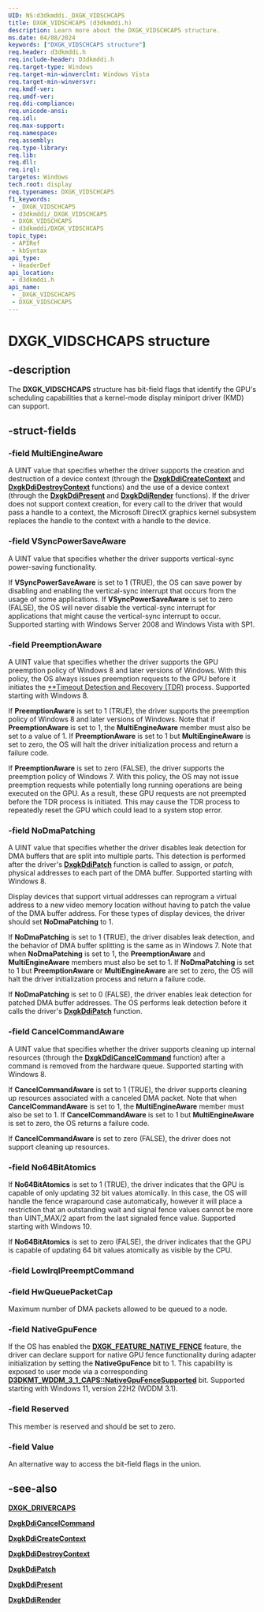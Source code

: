```yaml
---
UID: NS:d3dkmddi._DXGK_VIDSCHCAPS
title: DXGK_VIDSCHCAPS (d3dkmddi.h)
description: Learn more about the DXGK_VIDSCHCAPS structure.
ms.date: 04/08/2024
keywords: ["DXGK_VIDSCHCAPS structure"]
req.header: d3dkmddi.h
req.include-header: D3dkmddi.h
req.target-type: Windows
req.target-min-winverclnt: Windows Vista
req.target-min-winversvr: 
req.kmdf-ver: 
req.umdf-ver: 
req.ddi-compliance: 
req.unicode-ansi: 
req.idl: 
req.max-support: 
req.namespace: 
req.assembly: 
req.type-library: 
req.lib: 
req.dll: 
req.irql: 
targetos: Windows
tech.root: display
req.typenames: DXGK_VIDSCHCAPS
f1_keywords:
 - _DXGK_VIDSCHCAPS
 - d3dkmddi/_DXGK_VIDSCHCAPS
 - DXGK_VIDSCHCAPS
 - d3dkmddi/DXGK_VIDSCHCAPS
topic_type:
 - APIRef
 - kbSyntax
api_type:
 - HeaderDef
api_location:
 - d3dkmddi.h
api_name:
 - _DXGK_VIDSCHCAPS
 - DXGK_VIDSCHCAPS
---
```


# DXGK_VIDSCHCAPS structure

## -description

The **DXGK_VIDSCHCAPS** structure has bit-field flags that identify the GPU's scheduling capabilities that a kernel-mode display miniport driver (KMD) can support.

## -struct-fields

### -field MultiEngineAware

A UINT value that specifies whether the driver supports the creation and destruction of a device context (through the [**DxgkDdiCreateContext**](./nc-d3dkmddi-dxgkddi_createcontext.md) and [**DxgkDdiDestroyContext**](./nc-d3dkmddi-dxgkddi_destroycontext.md) functions) and the use of a device context (through the [**DxgkDdiPresent**](./nc-d3dkmddi-dxgkddi_present.md) and [**DxgkDdiRender**](./nc-d3dkmddi-dxgkddi_render.md) functions). If the driver does not support context creation, for every call to the driver that would pass a handle to a context, the Microsoft DirectX graphics kernel subsystem replaces the handle to the context with a handle to the device.

### -field VSyncPowerSaveAware

A UINT value that specifies whether the driver supports vertical-sync power-saving functionality.

If **VSyncPowerSaveAware** is set to 1 (TRUE), the OS can save power by disabling and enabling the vertical-sync interrupt that occurs from the usage of some applications. If **VSyncPowerSaveAware** is set to zero (FALSE), the OS will never disable the vertical-sync interrupt for applications that might cause the vertical-sync interrupt to occur. Supported starting with Windows Server 2008 and Windows Vista with SP1.

### -field PreemptionAware

A UINT value that specifies whether the driver supports the GPU preemption policy of Windows 8 and later versions of Windows. With this policy, the OS always issues preemption requests to the GPU before it initiates the [**Timeout Detection and Recovery
(TDR)](/windows-hardware/drivers/display/timeout-detection-and-recovery) process. Supported starting with Windows 8.


If **PreemptionAware** is set to 1 (TRUE), the driver supports the preemption policy of Windows 8 and later versions of Windows. Note that if **PreemptionAware** is set to 1, the **MultiEngineAware** member must also be set to a value of 1. If **PreemptionAware** is set to 1 but **MultiEngineAware** is set to zero, the OS will halt the driver initialization process and return a failure code.

If **PreemptionAware** is set to zero (FALSE), the driver supports the preemption policy of Windows 7. With this policy, the OS may not issue preemption requests while potentially long running operations are being executed on the GPU. As a result, these GPU requests are not preempted  before the TDR process is initiated. This may cause the TDR process to repeatedly reset the GPU which could lead to a system stop error.

### -field NoDmaPatching

A UINT value that specifies whether the driver disables leak detection for DMA buffers that are split into multiple parts. This detection is performed after the driver's [**DxgkDdiPatch**](./nc-d3dkmddi-dxgkddi_patch.md) function is called to assign, or *patch*, physical addresses to each part of the DMA buffer. Supported starting with Windows 8.

Display devices that support virtual addresses can reprogram a virtual address to a new video memory location without having to patch the value of the DMA buffer address. For these types of display devices, the driver should set **NoDmaPatching** to 1.

If **NoDmaPatching** is set to 1 (TRUE), the driver disables leak detection, and the behavior of DMA buffer splitting is the same as in Windows 7. Note that when **NoDmaPatching** is set to 1, the **PreemptionAware** and **MultiEngineAware** members must also be set to 1. If **NoDmaPatching** is set to 1 but **PreemptionAware** or **MultiEngineAware** are set to zero, the OS will halt the driver initialization process and return a failure code.

If **NoDmaPatching** is set to 0 (FALSE), the driver enables leak detection for patched DMA buffer addresses. The OS performs leak detection before it calls the driver's [**DxgkDdiPatch**](./nc-d3dkmddi-dxgkddi_patch.md) function.

### -field CancelCommandAware

A UINT value that specifies whether the driver supports cleaning up internal resources (through the [**DxgkDdiCancelCommand**](./nc-d3dkmddi-dxgkddi_cancelcommand.md) function) after a command is removed from the hardware queue. Supported starting with Windows 8.

If **CancelCommandAware** is set to 1 (TRUE), the driver supports cleaning up resources associated with a canceled DMA packet. Note that when **CancelCommandAware** is set to 1, the **MultiEngineAware** member must also be set to 1. If **CancelCommandAware** is set to 1 but **MultiEngineAware** is set to zero, the OS returns a failure code.

If **CancelCommandAware** is set to zero (FALSE), the driver does not support cleaning up resources.

### -field No64BitAtomics

If **No64BitAtomics** is set to 1 (TRUE), the driver indicates that the GPU is capable of only updating 32 bit values atomically. In this case, the OS will handle the fence wraparound case automatically, however it will place a restriction that an outstanding wait and signal fence values cannot be more than UINT_MAX/2 apart from the last signaled fence value. Supported starting with Windows 10.

If **No64BitAtomics** is set to zero (FALSE), the driver indicates that the GPU is capable of updating 64 bit values atomically as visible by the CPU.

### -field LowIrqlPreemptCommand

### -field HwQueuePacketCap

Maximum number of DMA packets allowed to be queued to a node.

### -field NativeGpuFence

If the OS has enabled the [**DXGK_FEATURE_NATIVE_FENCE**](../d3dukmdt/ne-d3dukmdt-dxgk_feature_id.md) feature, the driver can declare support for native GPU fence functionality during adapter initialization by setting the **NativeGpuFence** bit to 1. This capability is exposed to user mode via a corresponding [**D3DKMT_WDDM_3_1_CAPS::NativeGpuFenceSupported**](../d3dkmdt/ns-d3dkmdt-d3dkmt_wddm_3_1_caps.md) bit. Supported starting with Windows 11, version 22H2 (WDDM 3.1).

### -field Reserved

This member is reserved and should be set to zero.

### -field Value

An alternative way to access the bit-field flags in the union.

## -see-also

[**DXGK_DRIVERCAPS**](./ns-d3dkmddi-_dxgk_drivercaps.md)

[**DxgkDdiCancelCommand**](./nc-d3dkmddi-dxgkddi_cancelcommand.md)

[**DxgkDdiCreateContext**](./nc-d3dkmddi-dxgkddi_createcontext.md)

[**DxgkDdiDestroyContext**](./nc-d3dkmddi-dxgkddi_destroycontext.md)

[**DxgkDdiPatch**](./nc-d3dkmddi-dxgkddi_patch.md)

[**DxgkDdiPresent**](./nc-d3dkmddi-dxgkddi_present.md)

[**DxgkDdiRender**](./nc-d3dkmddi-dxgkddi_render.md)
